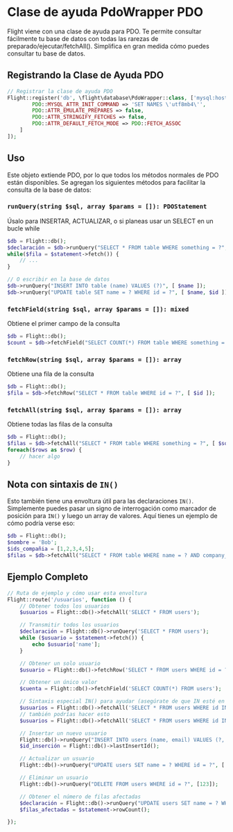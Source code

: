 # Clase de ayuda PdoWrapper PDO

Flight viene con una clase de ayuda para PDO. Te permite consultar fácilmente tu base de datos
con todas las rarezas de preparado/ejecutar/fetchAll(). Simplifica en gran medida cómo puedes
consultar tu base de datos.

## Registrando la Clase de Ayuda PDO

```php
// Registrar la clase de ayuda PDO
Flight::register('db', \flight\database\PdoWrapper::class, ['mysql:host=localhost;dbname=cool_db_name', 'usuario', 'contraseña', [
		PDO::MYSQL_ATTR_INIT_COMMAND => 'SET NAMES \'utf8mb4\'',
		PDO::ATTR_EMULATE_PREPARES => false,
		PDO::ATTR_STRINGIFY_FETCHES => false,
		PDO::ATTR_DEFAULT_FETCH_MODE => PDO::FETCH_ASSOC
	]
]);
```

## Uso
Este objeto extiende PDO, por lo que todos los métodos normales de PDO están disponibles. Se agregan los siguientes métodos para facilitar la consulta de la base de datos:

### `runQuery(string $sql, array $params = []): PDOStatement`
Úsalo para INSERTAR, ACTUALIZAR, o si planeas usar un SELECT en un bucle while

```php
$db = Flight::db();
$declaración = $db->runQuery("SELECT * FROM table WHERE something = ?", [ $something ]);
while($fila = $statement->fetch()) {
	// ...
}

// O escribir en la base de datos
$db->runQuery("INSERT INTO table (name) VALUES (?)", [ $name ]);
$db->runQuery("UPDATE table SET name = ? WHERE id = ?", [ $name, $id ]);
```

### `fetchField(string $sql, array $params = []): mixed`
Obtiene el primer campo de la consulta

```php
$db = Flight::db();
$count = $db->fetchField("SELECT COUNT(*) FROM table WHERE something = ?", [ $something ]);
```

### `fetchRow(string $sql, array $params = []): array`
Obtiene una fila de la consulta

```php
$db = Flight::db();
$fila = $db->fetchRow("SELECT * FROM table WHERE id = ?", [ $id ]);
```

### `fetchAll(string $sql, array $params = []): array`
Obtiene todas las filas de la consulta

```php
$db = Flight::db();
$filas = $db->fetchAll("SELECT * FROM table WHERE something = ?", [ $something ]);
foreach($rows as $row) {
	// hacer algo
}
```

## Nota con sintaxis de `IN()`
Esto también tiene una envoltura útil para las declaraciones `IN()`. Simplemente puedes pasar un signo de interrogación como marcador de posición para `IN()` y luego un array de valores. Aquí tienes un ejemplo de cómo podría verse eso:

```php
$db = Flight::db();
$nombre = 'Bob';
$ids_compañia = [1,2,3,4,5];
$filas = $db->fetchAll("SELECT * FROM table WHERE name = ? AND company_id IN (?)", [ $name, $company_ids ]);
```

## Ejemplo Completo

```php
// Ruta de ejemplo y cómo usar esta envoltura
Flight::route('/usuarios', function () {
	// Obtener todos los usuarios
	$usuarios = Flight::db()->fetchAll('SELECT * FROM users');

	// Transmitir todos los usuarios
	$declaración = Flight::db()->runQuery('SELECT * FROM users');
	while ($usuario = $statement->fetch()) {
		echo $usuario['name'];
	}

	// Obtener un solo usuario
	$usuario = Flight::db()->fetchRow('SELECT * FROM users WHERE id = ?', [123]);

	// Obtener un único valor
	$cuenta = Flight::db()->fetchField('SELECT COUNT(*) FROM users');

	// Sintaxis especial IN() para ayudar (asegúrate de que IN esté en mayúsculas)
	$usuarios = Flight::db()->fetchAll('SELECT * FROM users WHERE id IN (?)', [[1,2,3,4,5]]);
	// también podrías hacer esto
	$usuarios = Flight::db()->fetchAll('SELECT * FROM users WHERE id IN (?)', [ '1,2,3,4,5']);

	// Insertar un nuevo usuario
	Flight::db()->runQuery("INSERT INTO users (name, email) VALUES (?, ?)", ['Bob', 'bob@example.com']);
	$id_inserción = Flight::db()->lastInsertId();

	// Actualizar un usuario
	Flight::db()->runQuery("UPDATE users SET name = ? WHERE id = ?", ['Bob', 123]);

	// Eliminar un usuario
	Flight::db()->runQuery("DELETE FROM users WHERE id = ?", [123]);

	// Obtener el número de filas afectadas
	$declaración = Flight::db()->runQuery("UPDATE users SET name = ? WHERE name = ?", ['Bob', 'Sally']);
	$filas_afectadas = $statement->rowCount();

});
```
